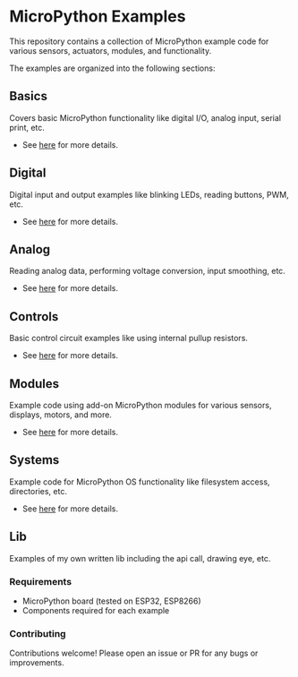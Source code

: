 # MicroPython Examples

This repository contains a collection of MicroPython example code for various sensors, actuators, modules, and functionality.

The examples are organized into the following sections:

## Basics

Covers basic MicroPython functionality like digital I/O, analog input, serial print, etc.

- See [here](00.BASICS/readme.md) for more details.

## Digital

Digital input and output examples like blinking LEDs, reading buttons, PWM, etc.

- See [here](02.DIGITAL/README.MD) for more details.

## Analog

Reading analog data, performing voltage conversion, input smoothing, etc.

- See [here](01.ANALOGUE/README.MD) for more details.

## Controls

Basic control circuit examples like using internal pullup resistors.

- See [here](03.CONTROLS/) for more details.

## Modules

Example code using add-on MicroPython modules for various sensors, displays, motors, and more.

- See [here](04.MODULES/README.MD) for more details.

## Systems

Example code for MicroPython OS functionality like filesystem access, directories, etc.

- See [here](05.SYSTEMS/readme.md) for more details.

## Lib

Examples of my own written lib including the api call, drawing eye, etc.

### Requirements

- MicroPython board (tested on ESP32, ESP8266)
- Components required for each example

### Contributing

Contributions welcome! Please open an issue or PR for any bugs or improvements.
